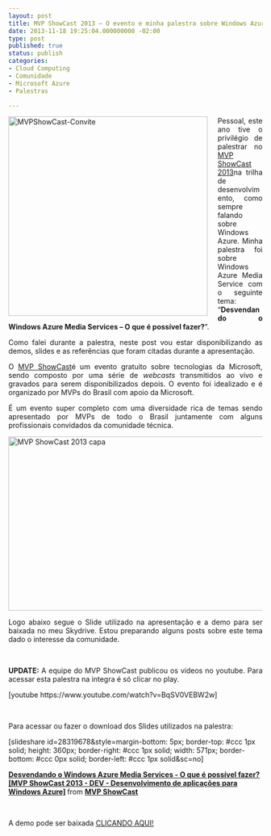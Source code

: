 ```yaml
---
layout: post
title: MVP ShowCast 2013 – O evento e minha palestra sobre Windows Azure Media Services
date: 2013-11-18 19:25:04.000000000 -02:00
type: post
published: true
status: publish
categories:
- Cloud Computing
- Comunidade
- Microsoft Azure
- Palestras

---
```

<p align="justify"><a href="http://blob.vitormeriat.com.br/images/2013/11/mvpshowcast-convite.png"><img title="MVPShowCast-Convite" style="background-image:none;float:left;padding-top:0;padding-left:0;margin:0 20px 0 0;display:inline;padding-right:0;border-width:0;"   alt="MVPShowCast-Convite" src="http://blob.vitormeriat.com.br/images/mvpshowcast-convite.png" width="395" align="left" height="395" /></a>Pessoal, este ano tive o privilégio de palestrar no <a href="http://mvpshowcast.azurewebsites.net/" target="_blank">MVP ShowCast 2013</a>na trilha de desenvolvimento, como sempre falando sobre Windows Azure. Minha palestra foi sobre Windows Azure Media Service com o seguinte tema: “<strong>Desvendando o Windows Azure Media Services – O que é possível fazer?</strong>”.</p>
<p align="justify">Como falei durante a palestra, neste post vou estar disponibilizando as demos, slides e as referências que foram citadas durante a apresentação.</p>
<p><!--more-->
<p align="justify">O <a href="http://mvpshowcast.azurewebsites.net/" target="_blank">MVP ShowCast</a>é um evento gratuito sobre tecnologias da Microsoft, sendo composto por uma série de <em>webcasts </em>transmitidos ao vivo e gravados para serem disponibilizados depois. O evento foi idealizado e é organizado por <abbr>MVPs</abbr> do Brasil com apoio da Microsoft.</p>
<p align="justify">É um evento super completo com uma diversidade rica de temas sendo apresentado por MVPs de todo o Brasil juntamente com alguns profissionais convidados da comunidade técnica.</p>
<p><a href="http://blob.vitormeriat.com.br/images/2013/11/mvp-showcast-2013-capa.png"><img title="MVP ShowCast 2013 capa" style="background-image:none;float:none;padding-top:0;padding-left:0;margin-left:auto;display:block;padding-right:0;margin-right:auto;border-width:0;"   alt="MVP ShowCast 2013 capa" src="http://blob.vitormeriat.com.br/images/mvp-showcast-2013-capa.png" width="560" height="345" /></a></p>
<p align="justify">Logo abaixo segue o Slide utilizado na apresentação e a demo para ser baixada no meu Skydrive. Estou preparando alguns posts sobre este tema dado o interesse da comunidade. </p>
<p align="justify">&#160;</p>
<p align="justify"><strong>UPDATE:</strong> A equipe do MVP ShowCast publicou os vídeos no youtube. Para acessar esta palestra na integra é só clicar no play.</p>
<p> [youtube https://www.youtube.com/watch?v=BqSV0VEBW2w]
<p align="justify">&#160;</p>
<p align="justify">Para acessar ou fazer o download dos Slides utilizados na palestra:</p>
<p> [slideshare id=28319678&style=margin-bottom: 5px; border-top: #ccc 1px solid; height: 360px; border-right: #ccc 1px solid; width: 571px; border-bottom: #ccc 0px solid; border-left: #ccc 1px solid&sc=no]
<div style="margin-bottom:5px;"><strong><a title="Desvendando o Windows Azure Media Services - O que é possível fazer?" href="https://www.slideshare.net/mvpshowcast/desvendando-o-windows-azure-media-services-o-que-possvel-fazer-mvp-showcast-2013-dev-desenvolvimento-de-aplicaes-para-windows-azure" target="_blank">Desvendando o Windows Azure Media Services - O que é possível fazer? [MVP ShowCast 2013 - DEV - Desenvolvimento de aplicações para Windows Azure]</a> </strong>from <strong><a href="http://www.slideshare.net/mvpshowcast" target="_blank">MVP ShowCast</a></strong> </div>
<p>&#160;</p>
<p>A demo pode ser baixada <a href="https://skydrive.live.com/?cid=bd055aa47a388023#cid=BD055AA47A388023&amp;id=BD055AA47A388023%213782" target="_blank">CLICANDO AQUI!</a></p>

